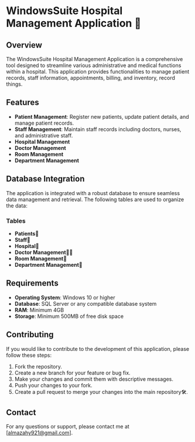 # WindowsSuite Hospital Management Application 🏥

## Overview
The WindowsSuite Hospital Management Application is a comprehensive tool designed to streamline various administrative and medical functions within a hospital. This application provides functionalities to manage patient records, staff information, appointments, billing, and inventory, record things.

## Features
- **Patient Management**: Register new patients, update patient details, and manage patient records.
- **Staff Management**: Maintain staff records including doctors, nurses, and administrative staff.
- **Hospital Management**
- **Doctor Management**
- **Room Management**
- **Department Management**

## Database Integration
The application is integrated with a robust database to ensure seamless data management and retrieval. The following tables are used to organize the data:

### Tables
- **Patients**🛌
- **Staff**👥
- **Hospital**🏨
- **Doctor Management**👩‍⚕️
- **Room Management**🚪
- **Department Management**🏢


## Requirements
- **Operating System**: Windows 10 or higher
- **Database**: SQL Server or any compatible database system
- **RAM**: Minimum 4GB
- **Storage**: Minimum 500MB of free disk space

## Contributing
If you would like to contribute to the development of this application, please follow these steps:

1. Fork the repository.
2. Create a new branch for your feature or bug fix.
3. Make your changes and commit them with descriptive messages.
4. Push your changes to your fork.
5. Create a pull request to merge your changes into the main repository🛠️.


## Contact
For any questions or support, please contact me at [almazahy921@gmail.com].

